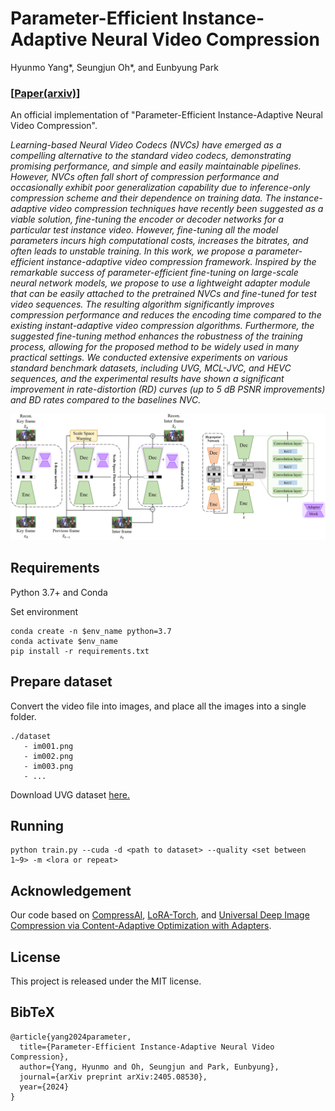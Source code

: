 # Parameter-Efficient Instance-Adaptive Neural Video Compression
Hyunmo Yang*, Seungjun Oh*, and Eunbyung Park

### [[Paper(arxiv)](https://arxiv.org/abs/2405.08530)]
An official implementation of "Parameter-Efficient Instance-Adaptive Neural Video Compression".


*Learning-based Neural Video Codecs (NVCs) have emerged as a compelling alternative to the standard video codecs, demonstrating promising performance, and simple and easily maintainable pipelines. However, NVCs often fall short of compression performance and occasionally exhibit poor generalization capability due to inference-only compression scheme and their dependence on training data. The instance-adaptive video compression techniques have recently been suggested as a viable solution, fine-tuning the encoder or decoder networks for a particular test instance video. However, fine-tuning all the model parameters incurs high computational costs, increases the bitrates, and often leads to unstable training. In this work, we propose a parameter-efficient instance-adaptive video compression framework. Inspired by the remarkable success of parameter-efficient fine-tuning on large-scale neural network models, we propose to use a lightweight adapter module that can be easily attached to the pretrained NVCs and fine-tuned for test video sequences. The resulting algorithm significantly improves compression performance and reduces the encoding time compared to the existing instant-adaptive video compression algorithms. Furthermore, the suggested fine-tuning method enhances the robustness of the training process, allowing for the proposed method to be widely used in many practical settings. We conducted extensive experiments on various standard benchmark datasets, including UVG, MCL-JVC, and HEVC sequences, and the experimental results have shown a significant improvement in rate-distortion (RD) curves (up to 5 dB PSNR improvements) and BD rates compared to the baselines NVC.*

<img src="model.png" alt="drawing" width="1000"/>

## Requirements
Python 3.7+ and Conda


Set environment
```
conda create -n $env_name python=3.7
conda activate $env_name
pip install -r requirements.txt
```

## Prepare dataset
Convert the video file into images, and place all the images into a single folder.
  
```
./dataset
   - im001.png
   - im002.png
   - im003.png
   - ...
```
Download UVG dataset [here.](https://ultravideo.fi/dataset.html)

## Running
```
python train.py --cuda -d <path to dataset> --quality <set between 1~9> -m <lora or repeat>
```

## Acknowledgement
Our code based on [CompressAI](https://github.com/InterDigitalInc/CompressAI), [LoRA-Torch](https://github.com/Baijiong-Lin/LoRA-Torch), and [Universal Deep Image Compression via Content-Adaptive Optimization with Adapters](https://github.com/kktsubota/universal-dic).

## License
This project is released under the MIT license.


## BibTeX
```
@article{yang2024parameter,
  title={Parameter-Efficient Instance-Adaptive Neural Video Compression},
  author={Yang, Hyunmo and Oh, Seungjun and Park, Eunbyung},
  journal={arXiv preprint arXiv:2405.08530},
  year={2024}
}
```
